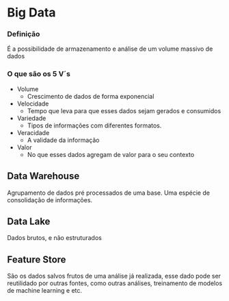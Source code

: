 # Big Data

### Definição
É a possibilidade de armazenamento e análise de um volume massivo de dados

### O que são os 5 V´s
- Volume
    - Crescimento de dados de forma exponencial
- Velocidade
    - Tempo que leva para que esses dados sejam gerados e consumidos
- Variedade
    - Tipos de informações com diferentes formatos.
- Veracidade
    - A validade da informação
- Valor
    - No que esses dados agregam de valor para o seu contexto

## Data Warehouse
Agrupamento de dados pré processados de uma base. Uma espécie de consolidação de informações. 

## Data Lake
Dados brutos, e não estruturados

## Feature Store
São os dados salvos frutos de uma análise já realizada, esse dado pode ser reutilidado por outras fontes, como outras análises, treinamento de modelos de machine learning e etc.